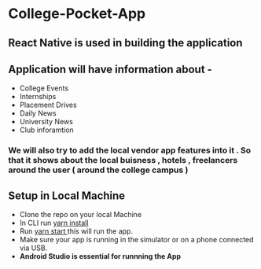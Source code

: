 # College-Pocket-App

## React Native is used in building the application 
## Application will have information about - 
<ul>
  <li>College Events</li>   
  <li>Internships</li>   
<li>Placement Drives</li>   
  <li>Daily News</li>    
  <li>University News</li>   
  <li>Club inforamtion</li>
</ul>  
<h3>We will also try to add the local vendor app features into it . So that it shows about the local buisness , hotels , freelancers around the user ( around the college campus ) </h3>  


## Setup in Local Machine 
<ul>
  <li>Clone the repo on your local Machine </li>
  <li> In CLI run  <u> yarn install </u>  </li>
  <li> Run  <u> yarn start </u> this will run the app.</li>
  <li>Make sure your app is running in the simulator or on a phone connected via USB.</li>
  <li><b>Android Studio is essential for runnning the App <b></li>  
</ul>  
